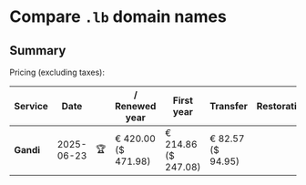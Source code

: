 # Compare `.lb` domain names

## Summary

Pricing (excluding taxes):

| Service | Date |  | / Renewed year | First year | Transfer | Restoration |
|--|--|--|--|--|--|--|
| **Gandi** | 2025-06-23 | 🏆 | € 420.00<br>($ 471.98) | € 214.86<br>($ 247.08) | € 82.57<br>($ 94.95) |  |
